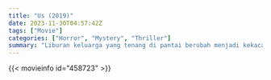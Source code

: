 ```yaml
---
title: "Us (2019)"
date: 2023-11-30T04:57:42Z
tags: ["Movie"]
categories: ["Horror", "Mystery", "Thriller"]
summary: "Liburan keluarga yang tenang di pantai berubah menjadi kekacauan ketika kembaran mereka muncul dan mulai meneror mereka."
---
```


<mux-player stream-type="on-demand"
src="https://kp3d-my.sharepoint.com/personal/ryoo_kp3d_onmicrosoft_com/_layouts/15/download.aspx?share=ESgPkMdNFVpAmw8YpYG_lh4Bn9ZMPvghdwmBtR9Ggef5Zw" prefer-playback="mse" controls>

</mux-player>


{{< movieinfo id="458723" >}}

<script src="https://cdn.jsdelivr.net/npm/@mux/mux-player"></script>

 <script type="application/ld+json ">
{
"@context": "https://schema.org/",
"@type": "VideoObject",
"name": "Us (2019)",
"contentUrl": "https://stream.mux.com/exJ67WaSGJgyT02AgwDnsp101zwL1LzZ41l01MS1K0201YcI.m3u8",
"thumbnailUrl": "https://www.themoviedb.org/t/p/original/aN3vh9fjOXB6owLeCXV7IxmlVhc.jpg?width=314&fit_mode=preserve&time=25",
"uploadDate": "2023-11-30T04:57:42Z",
}

</script>
